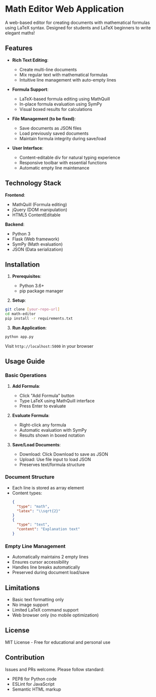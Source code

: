 # Math Editor Web Application

A web-based editor for creating documents with mathematical formulas using LaTeX syntax. Designed for students and LaTeX beginners to write elegant maths!

## Features

- **Rich Text Editing**: 
  - Create multi-line documents
  - Mix regular text with mathematical formulas
  - Intuitive line management with auto-empty lines

- **Formula Support**:
  - LaTeX-based formula editing using MathQuill
  - In-place formula evaluation using SymPy
  - Visual boxed results for calculations

- **File Management (to be fixed)**:
  - Save documents as JSON files
  - Load previously saved documents
  - Maintain formula integrity during save/load

- **User Interface**:
  - Content-editable div for natural typing experience
  - Responsive toolbar with essential functions
  - Automatic empty line maintenance

## Technology Stack

**Frontend**:
- MathQuill (Formula editing)
- jQuery (DOM manipulation)
- HTML5 ContentEditable

**Backend**:
- Python 3
- Flask (Web framework)
- SymPy (Math evaluation)
- JSON (Data serialization)

## Installation

1. **Prerequisites**:
   - Python 3.6+
   - pip package manager

2. **Setup**:
```bash
git clone [your-repo-url]
cd math-editor
pip install -r requirements.txt
```

3. **Run Application**:
```bash
python app.py
```
Visit `http://localhost:5000` in your browser

## Usage Guide

### Basic Operations
1. **Add Formula**:
   - Click "Add Formula" button
   - Type LaTeX using MathQuill interface
   - Press Enter to evaluate

2. **Evaluate Formula**:
   - Right-click any formula
   - Automatic evaluation with SymPy
   - Results shown in boxed notation

3. **Save/Load Documents**:
   - Download: Click Download to save as JSON
   - Upload: Use file input to load JSON
   - Preserves text/formula structure

### Document Structure
- Each line is stored as array element
- Content types:
  ```json
  {
    "type": "math", 
    "latex": "\\sqrt{2}"
  }
  {
    "type": "text",
    "content": "Explanation text"
  }
  ```

### Empty Line Management
- Automatically maintains 2 empty lines
- Ensures cursor accessibility
- Handles line breaks automatically
- Preserved during document load/save

## Limitations
- Basic text formatting only
- No image support
- Limited LaTeX command support
- Web browser only (no mobile optimization)

## License
MIT License - Free for educational and personal use

## Contribution
Issues and PRs welcome. Please follow standard:
- PEP8 for Python code
- ESLint for JavaScript
- Semantic HTML markup